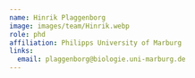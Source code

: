 ```yaml
---
name: Hinrik Plaggenborg
image: images/team/Hinrik.webp
role: phd
affiliation: Philipps University of Marburg
links:
  email: plaggenborg@biologie.uni-marburg.de
---
```


